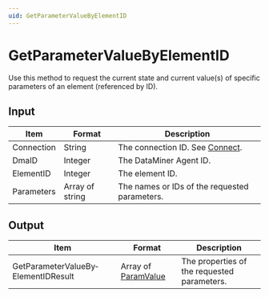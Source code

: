 ```yaml
---
uid: GetParameterValueByElementID
---
```


# GetParameterValueByElementID

Use this method to request the current state and current value(s) of specific parameters of an element (referenced by ID).

## Input

| Item       | Format          | Description                                   |
|------------|-----------------|-----------------------------------------------|
| Connection | String          | The connection ID. See [Connect](xref:Connect). |
| DmaID      | Integer         | The DataMiner Agent ID.                       |
| ElementID  | Integer         | The element ID.                               |
| Parameters | Array of string | The names or IDs of the requested parameters. |

## Output

| Item | Format | Description |
|--|--|--|
| GetParameterValueBy­ElementIDResult | Array of [ParamValue](xref:ParamValue) | The properties of the requested parameters. |
